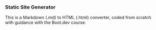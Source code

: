 ### Static Site Generator

This is a Markdown (.md) to HTML (.html) converter, coded from scratch with guidance with the Boot.dev course.
